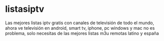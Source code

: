 # listasiptv
Las mejores listas iptv gratis con canales de televisión de todo el mundo, ahora ve televisión en android, smart tv, iphone, pc windows y mac no es problema, solo necesitas de las mejores listas m3u remotas latino y españa
